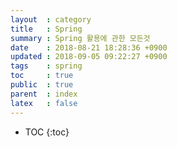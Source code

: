 ```yaml
---
layout  : category
title   : Spring
summary : Spring 활용에 관한 모든것
date    : 2018-08-21 18:28:36 +0900
updated : 2018-09-05 09:22:27 +0900
tags    : spring
toc     : true
public  : true
parent  : index
latex   : false
---
```

* TOC
{:toc}

